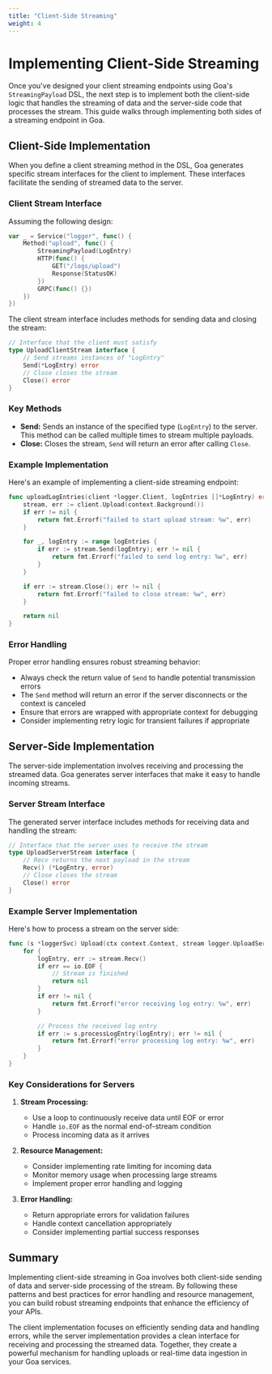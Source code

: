 ```yaml
---
title: "Client-Side Streaming"
weight: 4
---
```


# Implementing Client-Side Streaming

Once you've designed your client streaming endpoints using Goa's
`StreamingPayload` DSL, the next step is to implement both the client-side logic
that handles the streaming of data and the server-side code that processes the
stream. This guide walks through implementing both sides of a streaming endpoint
in Goa.

## Client-Side Implementation

When you define a client streaming method in the DSL, Goa generates specific
stream interfaces for the client to implement. These interfaces facilitate the
sending of streamed data to the server.

### Client Stream Interface

Assuming the following design:

```go
var _ = Service("logger", func() {
    Method("upload", func() {
        StreamingPayload(LogEntry)
        HTTP(func() {
            GET("/logs/upload")
            Response(StatusOK)
        })
        GRPC(func() {})
    })
})
```

The client stream interface includes methods for sending data and closing the stream:

```go
// Interface that the client must satisfy
type UploadClientStream interface {
    // Send streams instances of "LogEntry"
    Send(*LogEntry) error
    // Close closes the stream
    Close() error
}
```

### Key Methods

- **Send:** Sends an instance of the specified type (`LogEntry`) to the server.
  This method can be called multiple times to stream multiple payloads.
- **Close:** Closes the stream, `Send` will return an error after calling `Close`.

### Example Implementation

Here's an example of implementing a client-side streaming endpoint:

```go
func uploadLogEntries(client *logger.Client, logEntries []*LogEntry) error {
    stream, err := client.Upload(context.Background())
    if err != nil {
        return fmt.Errorf("failed to start upload stream: %w", err)
    }

    for _, logEntry := range logEntries {
        if err := stream.Send(logEntry); err != nil {
            return fmt.Errorf("failed to send log entry: %w", err)
        }
    }

    if err := stream.Close(); err != nil {
        return fmt.Errorf("failed to close stream: %w", err)
    }

    return nil
}
```

### Error Handling

Proper error handling ensures robust streaming behavior:

- Always check the return value of `Send` to handle potential transmission errors
- The `Send` method will return an error if the server disconnects or the context is canceled
- Ensure that errors are wrapped with appropriate context for debugging
- Consider implementing retry logic for transient failures if appropriate

## Server-Side Implementation

The server-side implementation involves receiving and processing the streamed
data. Goa generates server interfaces that make it easy to handle incoming
streams.

### Server Stream Interface

The generated server interface includes methods for receiving data and handling the stream:

```go
// Interface that the server uses to receive the stream
type UploadServerStream interface {
    // Recv returns the next payload in the stream
    Recv() (*LogEntry, error)
    // Close closes the stream
    Close() error
}
```

### Example Server Implementation

Here's how to process a stream on the server side:

```go
func (s *loggerSvc) Upload(ctx context.Context, stream logger.UploadServerStream) error {
    for {
        logEntry, err := stream.Recv()
        if err == io.EOF {
            // Stream is finished
            return nil
        }
        if err != nil {
            return fmt.Errorf("error receiving log entry: %w", err)
        }

        // Process the received log entry
        if err := s.processLogEntry(logEntry); err != nil {
            return fmt.Errorf("error processing log entry: %w", err)
        }
    }
}
```

### Key Considerations for Servers

1. **Stream Processing:**
   - Use a loop to continuously receive data until EOF or error
   - Handle `io.EOF` as the normal end-of-stream condition
   - Process incoming data as it arrives

2. **Resource Management:**
   - Consider implementing rate limiting for incoming data
   - Monitor memory usage when processing large streams
   - Implement proper error handling and logging

3. **Error Handling:**
   - Return appropriate errors for validation failures
   - Handle context cancellation appropriately
   - Consider implementing partial success responses

## Summary

Implementing client-side streaming in Goa involves both client-side sending of
data and server-side processing of the stream. By following these patterns and
best practices for error handling and resource management, you can build robust
streaming endpoints that enhance the efficiency of your APIs.

The client implementation focuses on efficiently sending data and handling
errors, while the server implementation provides a clean interface for receiving
and processing the streamed data. Together, they create a powerful mechanism for
handling uploads or real-time data ingestion in your Goa services.